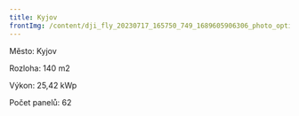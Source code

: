 ```yaml
---
title: Kyjov
frontImg: /content/dji_fly_20230717_165750_749_1689605906306_photo_optimized-min.jpg
---
```

Město: Kyjov

Rozloha: 140 m2

Výkon: 25,42 kWp

Počet panelů: 62